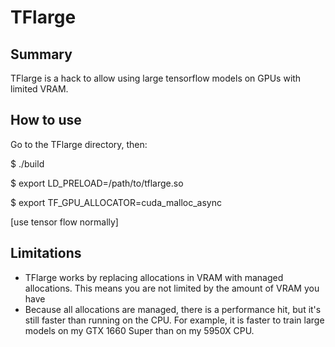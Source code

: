 # TFlarge

## Summary
TFlarge is a hack to allow using large tensorflow models on GPUs with limited VRAM.


## How to use
Go to the TFlarge directory, then:

$ ./build

$ export LD_PRELOAD=/path/to/tflarge.so

$ export TF_GPU_ALLOCATOR=cuda_malloc_async

[use tensor flow normally]


## Limitations
* TFlarge works by replacing allocations in VRAM with managed allocations.
  This means you are not limited by the amount of VRAM you have
* Because all allocations are managed, there is a performance hit, but it's
  still faster than running on the CPU. For example, it is faster to train
  large models on my GTX 1660 Super than on my 5950X CPU.

